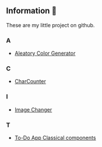 ## Information 🤯

These are my little project on github.

### A

- <a href = "https://github.com/MedAmineGabsi/AleatoryColorGenerator">Aleatory Color Generator</a>

### C

- <a href = "https://github.com/MedAmineGabsi/CharCounter">CharCounter</a>

### I

- <a href="https://github.com/MedAmineGabsi/imageChanger">Image Changer</a>

### T

- <a href = "https://github.com/MedAmineGabsi/todo-App">To-Do App Classical components</a>
